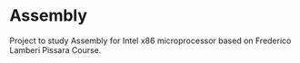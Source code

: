 # Assembly

Project to study Assembly for Intel x86 microprocessor based on Frederico Lamberi Pissara Course.

